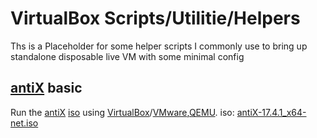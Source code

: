 # VirtualBox Scripts/Utilitie/Helpers
Ths is a Placeholder for some helper scripts I commonly use to bring up standalone disposable live VM with some minimal config

## [antiX](https://antixlinux.com/) basic

Run the [antiX](https://antixlinux.com/) [iso](https://netix.dl.sourceforge.net/project/antix-linux/Final/antiX-17.4/antiX-17.4.1_x64-net.iso) using [VirtualBox](https://www.virtualbox.org/)/[VMware](https://www.vmware.com/),[QEMU](https://www.qemu.org/).
iso: [antiX-17.4.1_x64-net.iso](https://netix.dl.sourceforge.net/project/antix-linux/Final/antiX-17.4/antiX-17.4.1_x64-net.iso)


